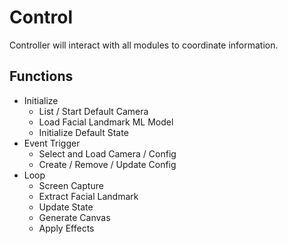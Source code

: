 # Control

Controller will interact with all modules to coordinate information.

## Functions

 - Initialize
   - List / Start Default Camera
   - Load Facial Landmark ML Model
   - Initialize Default State
 - Event Trigger
   - Select and Load Camera / Config
   - Create / Remove / Update Config
 - Loop
   - Screen Capture
   - Extract Facial Landmark
   - Update State
   - Generate Canvas
   - Apply Effects
